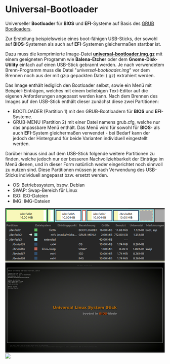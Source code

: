 # Universal-Bootloader
Universeller <b>Bootloader</b> für <b>BIOS</b> und <b>EFI</b>-Systeme auf Basis des <a href="https://www.gnu.org/software/grub/">GRUB Bootloaders</a>.

Zur Erstellung beispielsweise eines boot-fähigen USB-Sticks, der sowohl auf <b>BIOS</b>-Systemen als auch auf <b>EFI</b>-Systemen gleichermaßen startbar ist.

Dazu muss die komprimierte Image-Datei <a href="https://github.com/migacode/universal-bootloader/blob/main/universal-bootloader.img.gz"><strong>universal-bootloader.img.gz</strong></a> mit einem geeigneten Programm wie <b>Balena-Etcher</b> oder dem <b>Gnome-Disk-Utility</b> einfach auf einen USB-Stick gebrannt werden.
Je nach verwendetem Brenn-Programm muss die Datei "<i>universal-bootloader.img</i>" vor dem Brennen noch aus der mit gzip gepackten Datei (.gz) extrahiert werden.

Das Image enthält lediglich den Bootloader selbst, sowie ein Menü mit Beispiel-Einträgen, welches mit einem beliebigen Text-Editor auf die eigenen Anforderungen angepasst werden kann.
Nach dem Brennen des Images auf den USB-Stick enthält dieser zunächst diese zwei Partitionen:
- BOOTLOADER (Partition 1) mit den GRUB-Bootloadern für <b>BIOS</b> und <b>EFI</b>-Systeme.
- GRUB-MENU (Partition 2) mit einer Datei namens grub.cfg, welche nur das anpassbare Menü enthält.
Das Menü wird für sowohl für <b>BIOS</b>- als auch <b>EFI</b>-System gleichermaßen verwendet - bei Bedarf kann der jedoch der Hintergrund für beide Varianten individuell eingestellt werden.

Darüber hinaus sind auf dem USB-Stick folgende weitere Partitionen zu finden, welche jedoch nur der besseren Nachvollziehbarkeit der Einträge im Menü dienen, und in dieser Form natürlich weder eingerichtet noch sinnvoll zu nutzen sind. Diese Partitionen müssen je nach Verwendung des USB-Sticks individuell angepasst bzw. ersetzt werden.
- OS: Betriebssystem, bspw. Debian
- SWAP: Swap-Bereich für Linux
- ISO: ISO-Dateien
- IMG: IMG-Dateien

<img src="./img/usbstick_partitions.png"><br />
<img src="./img/bootscreen_bios.png"><br />
<img src="./img/bootscreen_efi.png">
